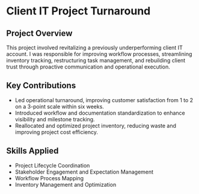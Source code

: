 # Client IT Project Turnaround

## Project Overview
This project involved revitalizing a previously underperforming client IT account. I was responsible for improving workflow processes, streamlining inventory tracking, restructuring task management, and rebuilding client trust through proactive communication and operational execution.

## Key Contributions
- Led operational turnaround, improving customer satisfaction from 1 to 2 on a 3-point scale within six weeks.
- Introduced workflow and documentation standardization to enhance visibility and milestone tracking.
- Reallocated and optimized project inventory, reducing waste and improving project cost efficiency.

## Skills Applied
- Project Lifecycle Coordination
- Stakeholder Engagement and Expectation Management
- Workflow Process Mapping
- Inventory Management and Optimization

